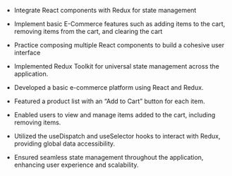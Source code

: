 - Integrate React components with Redux for state management
- Implement basic E-Commerce features such as adding items to the cart, removing items from the cart, and clearing the cart
- Practice composing multiple React components to build a cohesive user interface

- Implemented Redux Toolkit for universal state management across the application.
- Developed a basic e-commerce platform using React and Redux.
- Featured a product list with an “Add to Cart” button for each item.
- Enabled users to view and manage items added to the cart, including removing items.
- Utilized the useDispatch and useSelector hooks to interact with Redux, providing global data accessibility.
- Ensured seamless state management throughout the application, enhancing user experience and scalability.
